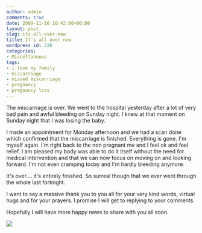 ```yaml
---
author: admin
comments: true
date: 2009-11-10 10:42:00+00:00
layout: post
slug: its-all-over-now
title: It's all over now
wordpress_id: 228
categories:
- Miscellaneous
tags:
- i love my family
- miscarriage
- missed miscarriage
- pregnancy
- pregnancy loss
---
```


The miscarriage is over.  We went to the hospital yesterday after a lot of very bad pain and awful bleeding on Sunday night.  I knew at that moment on Sunday night that I was losing the baby.  
  
I made an appointment for Monday afternoon and we had a scan done which confirmed that the miscarriage is finished.  Everything is gone.  I'm myself again.  I'm right back to the non pregnant me and I feel ok and feel relief.  I am pleased my body was able to do it itself without the need for medical intervention and that we can now focus on moving on and looking forward.  I'm not even cramping today and I'm hardly bleeding anymore.  
  
It's over.... it's entirely finished.  So surreal though that we ever went through the whole last fortnight.  
  
I want to say a massive thank you to you all for your very kind words, virtual hugs and for your prayers.  I promise I will get to replying to your comments.  
  
Hopefully I will have more happy news to share with you all soon.

![](https://blogger.googleusercontent.com/tracker/251139911615938991-6702154676745579733?l=www.outmumbered.com)
